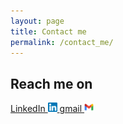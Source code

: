 ```yaml
---
layout: page
title: Contact me
permalink: /contact_me/
---
```



## Reach me on

<a href="https://www.linkedin.com/in/rojas-bustos-juan-pablo/">
    LinkedIn <img src="images/linkedin.png" width=15 heigth=15/> </a> 
    
<a href="mailto:jprojas9206@gmail.com"> 
    gmail <img src="images/gmail.jpg" width=15 height=15/>
</a>

